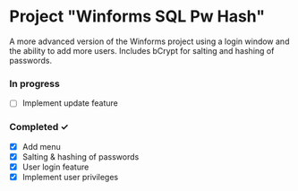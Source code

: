 # Project "Winforms SQL Pw Hash"

A more advanced version of the Winforms project using a login window and the ability to add more users. Includes bCrypt for salting and hashing of passwords.

### In progress
- [ ] Implement update feature

### Completed ✓

- [x] Add menu
- [x] Salting & hashing of passwords
- [x] User login feature
- [x] Implement user privileges
